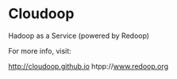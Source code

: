 Cloudoop
========

Hadoop as a Service (powered by Redoop)


For more info, visit: 

http://cloudoop.github.io
htpp://www.redoop.org
